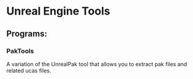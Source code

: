 # Unreal Engine Tools

## Programs:

### PakTools

A variation of the UnrealPak tool that allows you to extract pak files and related ucas files.
